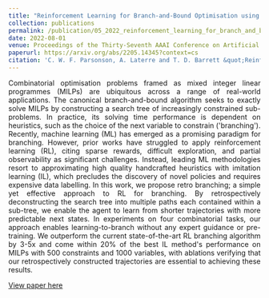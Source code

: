 ```yaml
---
title: "Reinforcement Learning for Branch-and-Bound Optimisation using Retrospective Trajectories"
collection: publications
permalink: /publication/05_2022_reinforcement_learning_for_branch_and_bound_optimisation_using_retrospective_trajectories
date: 2022-08-01
venue: Proceedings of the Thirty-Seventh AAAI Conference on Artificial Intelligence (AAAI'23)
paperurl: https://arxiv.org/abs/2205.14345?context=cs
citation: 'C. W. F. Parsonson, A. Laterre and T. D. Barrett &quot;Reinforcement Learning for Branch-and-Bound Optimisation using Retrospective Trajectories&quot;, AAAI'23: Proceedings of the Thirty-Seventh AAAI Conference on Artificial Intelligence, 2023'
---
```

<div style="text-align: justify"> 
Combinatorial optimisation problems framed as mixed integer linear programmes
(MILPs) are ubiquitous across a range of real-world applications. The canonical
branch-and-bound algorithm seeks to exactly solve MILPs by constructing a
search tree of increasingly constrained sub-problems. In practice, its solving
time performance is dependent on heuristics, such as the choice of the next
variable to constrain ('branching'). Recently, machine learning (ML) has
emerged as a promising paradigm for branching. However, prior works have
struggled to apply reinforcement learning (RL), citing sparse rewards,
difficult exploration, and partial observability as significant challenges.
Instead, leading ML methodologies resort to approximating high quality
handcrafted heuristics with imitation learning (IL), which precludes the
discovery of novel policies and requires expensive data labelling. In this
work, we propose retro branching; a simple yet effective approach to RL for
branching. By retrospectively deconstructing the search tree into multiple
paths each contained within a sub-tree, we enable the agent to learn from
shorter trajectories with more predictable next states. In experiments on four
combinatorial tasks, our approach enables learning-to-branch without any expert
guidance or pre-training. We outperform the current state-of-the-art RL
branching algorithm by 3-5x and come within 20% of the best IL method's
performance on MILPs with 500 constraints and 1000 variables, with ablations
verifying that our retrospectively constructed trajectories are essential to
achieving these results.
</div>

[View paper here](https://arxiv.org/abs/2205.14345?context=cs)

